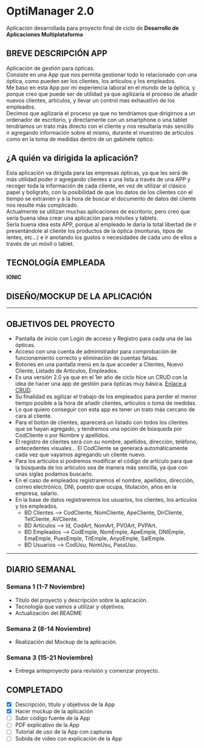 # OptiManager 2.0
Aplicación desarrollada para proyecto final de ciclo de **Desarrollo de Aplicaciones Multiplataforma**

## BREVE DESCRIPCIÓN APP
Aplicación de gestión para ópticas. <br>
Consiste en una App que nos permita gestionar todo lo relacionado con una óptica, como pueden ser los clientes, los artículos y los empleados. <br>
Me baso en esta App por mi experiencia laboral en el mundo de la óptica, y porque creo que puede ser de utilidad ya que agilizaría el proceso de añadir nuevos clientes, artículos, y llevar un control mas exhaustivo de los empleados. <br>
Decimos que agilizaría el proceso ya que no tendríamos que dirigirnos a un ordenador de escritorio, y directamente con un smartphone o una tablet tendríamos un trato más directo con el cliente y nos resultaría más sencillo ir agregando información sobre el mismo, durante el muestreo de artículos como en la toma de medidas dentro de un gabinete óptico. <br>

## ¿A quién va dirigida la aplicación?
Esta aplicación va dirigida para las empresas ópticas, ya que les será de más utilidad poder ir agregando clientes a una lista a través de una APP y recoger toda la información de cada cliente, en vez de utilizar el clásico papel y bolígrafo, con la posibilidad de que los datos de los clientes con el tiempo se extravíen y a la hora de buscar el documento de datos del cliente nos resulte más complicado. <br>
Actualmente se utilizan muchas aplicaciones de escritorio, pero creo que sería buena idea crear una aplicación para móviles y tablets.<br>
Sería buena idea esta APP, porque al empleado le daría la total libertad de ir presentándole al cliente los productos de la óptica (monturas, tipos de lentes, etc...) e ir anotando los gustos o necesidades de cada uno de ellos a través de un móvil o tablet.


## TECNOLOGÍA EMPLEADA 
<strong> IONIC </strong>

## DISEÑO/MOCKUP DE LA APLICACIÓN

----------------------------------

## OBJETIVOS DEL PROYECTO
- Pantalla de inicio con Login de acceso y Registro para cada una de las ópticas.
- Acceso con una cuenta de administrador para comprobación de funcionamiento correcto y eliminación de cuentas falsas.
- Botones en una pantalla menú en la que acceder a Clientes, Nuevo Cliente, Listado de Artículos, Empleados.
- Es una versión 2.0 ya que en el 1er año de ciclo hice un CRUD con la idea de hacer una app de gestión para ópticas muy básica. [Enlace a CRUD](https://github.com/Miguelgm1693/CRUD_OptiManager).
- Su finalidad es agilizar el trabajo de los empleados para perder el menor tiempo posible a la hora de añadir clientes, artículos o toma de medidas.
- Lo que quiero conseguir con esta app es tener un trato más cercano de cara al cliente.
- Para el botón de clientes, aparecerá un listado con todos los clientes que se hayan agregado, y tendremos una opción de búsqueda por CodCliente o por Nombre y apellidos.
- El registro de clientes será con su nombre, apellidos, dirección, teléfono, antecedentes visuales... El CodCliente se generará automáticamente cada vez que vayamos agregando un cliente nuevo.
- Para los artículos si podremos modificar el código de artículo para que la búsqueda de los artículos sea de manera más sencilla, ya que con unas siglas podamos buscarlo.
- En el caso de empleados registraremos el nombre, apellidos, dirección, correo electrónico, DNI, puesto que ocupa, titulación, años en la empresa, salario.
- En la base de datos registraremos los usuarios, los clientes, los artículos y los empleados.
  - BD Clientes --> CodCliente, NomCliente, ApeCliente, DirCliente, TelCliente, AVCliente.
  - BD Artículos --> Id, CodArt, NomArt, PVOArt, PVPArt.
  - BD Empleados --> CodEmple, NomEmple, ApeEmple, DNIEmple, EmaEmple, PuesEmple, TitEmple, AnyoEmple, SalEmple.
  - BD Usuarios --> CodUsu, NomUsu, PassUsu.
<hr>

## DIARIO SEMANAL
### Semana 1 (1-7 Noviembre)
- Título del proyecto y descripción sobre la aplicación.
- Tecnología que vamos a utilizar y objetivos.
- Actualización del README

### Semana 2 (8-14 Noviembre)
- Realización del Mockup de la aplicación.

### Semana 3 (15-21 Noviembre)
- Entrega anteproyecto para revisión y comenzar proyecto.

## COMPLETADO
- [X] Descripción, título y objetivos de la App
- [X] Hacer mockup de la aplicación
- [ ] Subir código fuente de la App
- [ ] PDF explicativo de la App
- [ ] Tutorial de uso de la App con capturas
- [ ] Subida de video con explicación de la App
